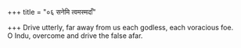 +++
title = "०६ सनेमि त्वमस्मदाँ"

+++
Drive utterly, far away from us each godless, each voracious foe.  
     O Indu, overcome and drive the false afar.